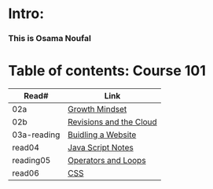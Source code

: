 # Intro:

### This is Osama Noufal



# Table of contents: Course 101
 
| Read# | Link |
| ------ |------- |
| 02a | [Growth Mindset](https://onoufal.github.io/reading-notes/102/read02) |
| 02b | [Revisions and the Cloud](https://onoufal.github.io/reading-notes/102/reading_02b) |
| 03a-reading | [Buidling a Website](https://onoufal.github.io/reading-notes/102/03a-reading) |
| read04 | [Java Script Notes](https://onoufal.github.io/reading-notes/102/read04)
| reading05 | [Operators and Loops](https://onoufal.github.io/reading-notes/102/reading05)
| read06 | [CSS](https://onoufal.github.io/reading-notes/resd06)
